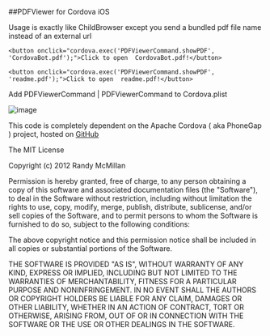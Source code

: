 ##PDFViewer for Cordova iOS

Usage is exactly like ChildBrowser except you send a bundled pdf file name instead of an external url

    <button onclick="cordova.exec('PDFViewerCommand.showPDF', 'CordovaBot.pdf');">Click to open  CordovaBot.pdf!</button>

    <button onclick="cordova.exec('PDFViewerCommand.showPDF', 'readme.pdf');">Click to open  readme.pdf!</button>



Add PDFViewerCommand | PDFViewerCommand to Cordova.plist

![image](https://raw.github.com/RandyMcMillan/PDFViewer/master/Cordova.plist.png)

This code is completely dependent on the Apache Cordova ( aka PhoneGap ) project, hosted on [GitHub](https://github.com/RandyMcMillan/PDFViewer)

The MIT License

Copyright (c) 2012 Randy McMillan

Permission is hereby granted, free of charge, to any person obtaining a copy of this software and associated documentation files (the "Software"), to deal in the Software without restriction, including without limitation the rights to use, copy, modify, merge, publish, distribute, sublicense, and/or sell copies of the Software, and to permit persons to whom the Software is furnished to do so, subject to the following conditions:

The above copyright notice and this permission notice shall be included in all copies or substantial portions of the Software.

THE SOFTWARE IS PROVIDED "AS IS", WITHOUT WARRANTY OF ANY KIND, EXPRESS OR IMPLIED, INCLUDING BUT NOT LIMITED TO THE WARRANTIES OF MERCHANTABILITY, FITNESS FOR A PARTICULAR PURPOSE AND NONINFRINGEMENT. IN NO EVENT SHALL THE AUTHORS OR COPYRIGHT HOLDERS BE LIABLE FOR ANY CLAIM, DAMAGES OR OTHER LIABILITY, WHETHER IN AN ACTION OF CONTRACT, TORT OR OTHERWISE, ARISING FROM, OUT OF OR IN CONNECTION WITH THE SOFTWARE OR THE USE OR OTHER DEALINGS IN THE SOFTWARE.
